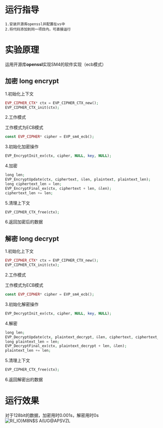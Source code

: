 # 运行指导
    1.安装开源库openssl并配置在vs中
    2.将代码添加到同一项目内，可直接运行
  
# 实验原理

运用开源库**openssl**实现SM4的软件实现（ecb模式）

## 加密 long encrypt

1.初始化上下文

```php {.line-numbers} 
EVP_CIPHER_CTX* ctx = EVP_CIPHER_CTX_new();
EVP_CIPHER_CTX_init(ctx);
```
2.工作模式

工作模式为ECB模式

```php {.line-numbers}
const EVP_CIPHER* cipher = EVP_sm4_ecb();
```
3.初始化加密操作

```php {.line-numbers}
EVP_EncryptInit_ex(ctx, cipher, NULL, key, NULL);
```
4.加密

```php {.line-numbers}
long len;
EVP_EncryptUpdate(ctx, ciphertext, &len, plaintext, plaintext_len);
long ciphertext_len = len;
EVP_EncryptFinal_ex(ctx, ciphertext + len, &len);
ciphertext_len += len;
```
5.清理上下文

```php {.line-numbers}
EVP_CIPHER_CTX_free(ctx);
```

6.返回加密后的数据

## 解密 long decrypt

1.初始化上下文

```php {.line-numbers}
EVP_CIPHER_CTX* ctx = EVP_CIPHER_CTX_new();
EVP_CIPHER_CTX_init(ctx);
```
2.工作模式

工作模式为ECB模式

```php {.line-numbers}
const EVP_CIPHER* cipher = EVP_sm4_ecb();
```
3.初始化解密操作

```php {.line-numbers}
EVP_DecryptInit_ex(ctx, cipher, NULL, key, NULL);
```
4.解密

```php {.line-numbers}
long len;
EVP_DecryptUpdate(ctx, plaintext_decrypt, &len, ciphertext, ciphertext_len);
long plaintext_len = len;
EVP_DecryptFinal_ex(ctx, plaintext_decrypt + len, &len);
plaintext_len += len;
```
5.清理上下文

```php {.line-numbers}
EVP_CIPHER_CTX_free(ctx);
```
6.返回解密出的数据

# 运行效果
对于128bit的数据，加密用时0.001s，解密用时0s
![R{_IO}M8N$S A(UG@APSVZL](https://github.com/korangar-group42num1/group/assets/129478905/3653a6cf-0416-4234-a402-f59e96a2cf97)


